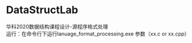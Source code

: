 # DataStructLab
华科2020数据结构课程设计-源程序格式处理
<br>运行：在命令行下运行lanuage_format_processing.exe 参数（xx.c or xx.cpp）
